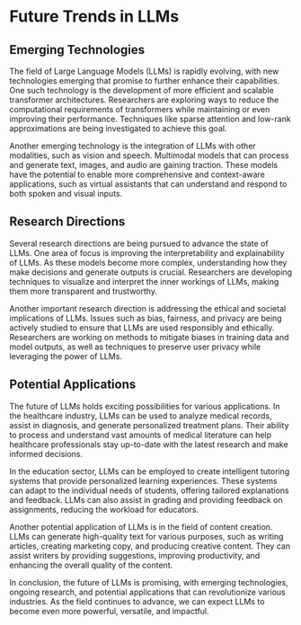 # Future Trends in LLMs

## Emerging Technologies

The field of Large Language Models (LLMs) is rapidly evolving, with new technologies emerging that promise to further enhance their capabilities. One such technology is the development of more efficient and scalable transformer architectures. Researchers are exploring ways to reduce the computational requirements of transformers while maintaining or even improving their performance. Techniques like sparse attention and low-rank approximations are being investigated to achieve this goal.

Another emerging technology is the integration of LLMs with other modalities, such as vision and speech. Multimodal models that can process and generate text, images, and audio are gaining traction. These models have the potential to enable more comprehensive and context-aware applications, such as virtual assistants that can understand and respond to both spoken and visual inputs.

## Research Directions

Several research directions are being pursued to advance the state of LLMs. One area of focus is improving the interpretability and explainability of LLMs. As these models become more complex, understanding how they make decisions and generate outputs is crucial. Researchers are developing techniques to visualize and interpret the inner workings of LLMs, making them more transparent and trustworthy.

Another important research direction is addressing the ethical and societal implications of LLMs. Issues such as bias, fairness, and privacy are being actively studied to ensure that LLMs are used responsibly and ethically. Researchers are working on methods to mitigate biases in training data and model outputs, as well as techniques to preserve user privacy while leveraging the power of LLMs.

## Potential Applications

The future of LLMs holds exciting possibilities for various applications. In the healthcare industry, LLMs can be used to analyze medical records, assist in diagnosis, and generate personalized treatment plans. Their ability to process and understand vast amounts of medical literature can help healthcare professionals stay up-to-date with the latest research and make informed decisions.

In the education sector, LLMs can be employed to create intelligent tutoring systems that provide personalized learning experiences. These systems can adapt to the individual needs of students, offering tailored explanations and feedback. LLMs can also assist in grading and providing feedback on assignments, reducing the workload for educators.

Another potential application of LLMs is in the field of content creation. LLMs can generate high-quality text for various purposes, such as writing articles, creating marketing copy, and producing creative content. They can assist writers by providing suggestions, improving productivity, and enhancing the overall quality of the content.

In conclusion, the future of LLMs is promising, with emerging technologies, ongoing research, and potential applications that can revolutionize various industries. As the field continues to advance, we can expect LLMs to become even more powerful, versatile, and impactful.
